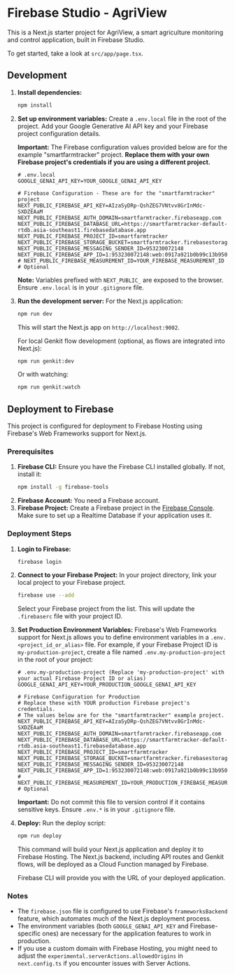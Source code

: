 # Firebase Studio - AgriView

This is a Next.js starter project for AgriView, a smart agriculture monitoring and control application, built in Firebase Studio.

To get started, take a look at `src/app/page.tsx`.

## Development

1.  **Install dependencies:**
    ```bash
    npm install
    ```
2.  **Set up environment variables:**
    Create a `.env.local` file in the root of the project. Add your Google Generative AI API key and your Firebase project configuration details.

    **Important:** The Firebase configuration values provided below are for the example "smartfarmtracker" project. **Replace them with your own Firebase project's credentials if you are using a different project.**

    ```env
    # .env.local
    GOOGLE_GENAI_API_KEY=YOUR_GOOGLE_GENAI_API_KEY

    # Firebase Configuration - These are for the "smartfarmtracker" project
    NEXT_PUBLIC_FIREBASE_API_KEY=AIzaSyDRp-QshZEG7VNtvv8GrInMdc-SXDZEAaM
    NEXT_PUBLIC_FIREBASE_AUTH_DOMAIN=smartfarmtracker.firebaseapp.com
    NEXT_PUBLIC_FIREBASE_DATABASE_URL=https://smartfarmtracker-default-rtdb.asia-southeast1.firebasedatabase.app
    NEXT_PUBLIC_FIREBASE_PROJECT_ID=smartfarmtracker
    NEXT_PUBLIC_FIREBASE_STORAGE_BUCKET=smartfarmtracker.firebasestorage.app
    NEXT_PUBLIC_FIREBASE_MESSAGING_SENDER_ID=953230072148
    NEXT_PUBLIC_FIREBASE_APP_ID=1:953230072148:web:0917a921b0b99c13b950c1
    # NEXT_PUBLIC_FIREBASE_MEASUREMENT_ID=YOUR_FIREBASE_MEASUREMENT_ID # Optional
    ```
    **Note:** Variables prefixed with `NEXT_PUBLIC_` are exposed to the browser. Ensure `.env.local` is in your `.gitignore` file.

3.  **Run the development server:**
    For the Next.js application:
    ```bash
    npm run dev
    ```
    This will start the Next.js app on `http://localhost:9002`.

    For local Genkit flow development (optional, as flows are integrated into Next.js):
    ```bash
    npm run genkit:dev
    ```
    Or with watching:
    ```bash
    npm run genkit:watch
    ```

## Deployment to Firebase

This project is configured for deployment to Firebase Hosting using Firebase's Web Frameworks support for Next.js.

### Prerequisites

1.  **Firebase CLI:** Ensure you have the Firebase CLI installed globally. If not, install it:
    ```bash
    npm install -g firebase-tools
    ```
2.  **Firebase Account:** You need a Firebase account.
3.  **Firebase Project:** Create a Firebase project in the [Firebase Console](https://console.firebase.google.com/). Make sure to set up a Realtime Database if your application uses it.

### Deployment Steps

1.  **Login to Firebase:**
    ```bash
    firebase login
    ```
2.  **Connect to your Firebase Project:**
    In your project directory, link your local project to your Firebase project.
    ```bash
    firebase use --add
    ```
    Select your Firebase project from the list. This will update the `.firebaserc` file with your project ID.

3.  **Set Production Environment Variables:**
    Firebase's Web Frameworks support for Next.js allows you to define environment variables in a `.env.<project_id_or_alias>` file. For example, if your Firebase Project ID is `my-production-project`, create a file named `.env.my-production-project` in the root of your project:

    ```env
    # .env.my-production-project (Replace 'my-production-project' with your actual Firebase Project ID or alias)
    GOOGLE_GENAI_API_KEY=YOUR_PRODUCTION_GOOGLE_GENAI_API_KEY

    # Firebase Configuration for Production
    # Replace these with YOUR production Firebase project's credentials.
    # The values below are for the "smartfarmtracker" example project.
    NEXT_PUBLIC_FIREBASE_API_KEY=AIzaSyDRp-QshZEG7VNtvv8GrInMdc-SXDZEAaM
    NEXT_PUBLIC_FIREBASE_AUTH_DOMAIN=smartfarmtracker.firebaseapp.com
    NEXT_PUBLIC_FIREBASE_DATABASE_URL=https://smartfarmtracker-default-rtdb.asia-southeast1.firebasedatabase.app
    NEXT_PUBLIC_FIREBASE_PROJECT_ID=smartfarmtracker
    NEXT_PUBLIC_FIREBASE_STORAGE_BUCKET=smartfarmtracker.firebasestorage.app
    NEXT_PUBLIC_FIREBASE_MESSAGING_SENDER_ID=953230072148
    NEXT_PUBLIC_FIREBASE_APP_ID=1:953230072148:web:0917a921b0b99c13b950c1
    # NEXT_PUBLIC_FIREBASE_MEASUREMENT_ID=YOUR_PRODUCTION_FIREBASE_MEASUREMENT_ID # Optional
    ```
    **Important:** Do not commit this file to version control if it contains sensitive keys. Ensure `.env.*` is in your `.gitignore` file.

4.  **Deploy:**
    Run the deploy script:
    ```bash
    npm run deploy
    ```
    This command will build your Next.js application and deploy it to Firebase Hosting. The Next.js backend, including API routes and Genkit flows, will be deployed as a Cloud Function managed by Firebase.

    Firebase CLI will provide you with the URL of your deployed application.

### Notes

*   The `firebase.json` file is configured to use Firebase's `frameworksBackend` feature, which automates much of the Next.js deployment process.
*   The environment variables (both `GOOGLE_GENAI_API_KEY` and Firebase-specific ones) are necessary for the application features to work in production.
*   If you use a custom domain with Firebase Hosting, you might need to adjust the `experimental.serverActions.allowedOrigins` in `next.config.ts` if you encounter issues with Server Actions.
```